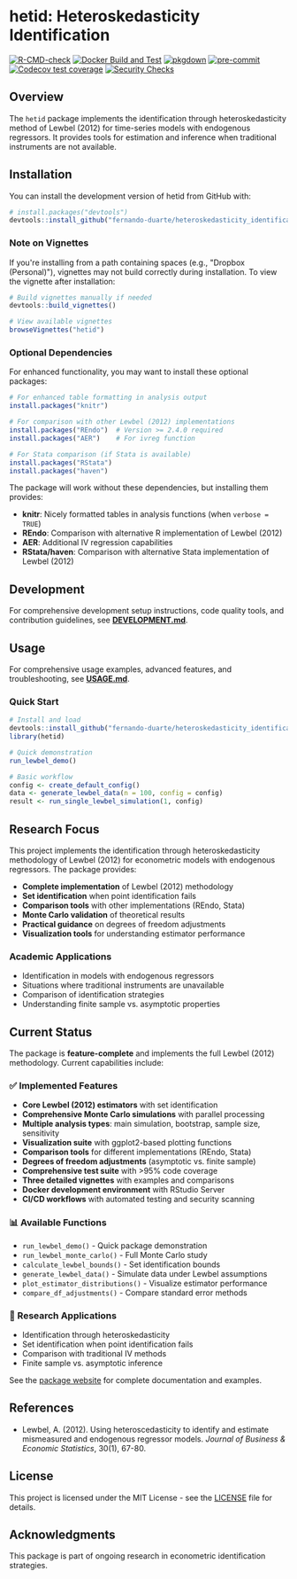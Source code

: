 # hetid: Heteroskedasticity Identification

<!-- badges: start -->
[![R-CMD-check](https://github.com/fernando-duarte/heteroskedasticity_identification/actions/workflows/R-CMD-check.yml/badge.svg)](https://github.com/fernando-duarte/heteroskedasticity_identification/actions/workflows/R-CMD-check.yml)
[![Docker Build and Test](https://github.com/fernando-duarte/heteroskedasticity_identification/actions/workflows/docker.yml/badge.svg)](https://github.com/fernando-duarte/heteroskedasticity_identification/actions/workflows/docker.yml)
[![pkgdown](https://github.com/fernando-duarte/heteroskedasticity_identification/actions/workflows/pkgdown.yml/badge.svg)](https://github.com/fernando-duarte/heteroskedasticity_identification/actions/workflows/pkgdown.yml)
[![pre-commit](https://img.shields.io/badge/pre--commit-enabled-brightgreen?logo=pre-commit&logoColor=white)](https://github.com/pre-commit/pre-commit)
[![Codecov test coverage](https://codecov.io/gh/fernando-duarte/heteroskedasticity_identification/graph/badge.svg)](https://app.codecov.io/gh/fernando-duarte/heteroskedasticity_identification)
[![Security Checks](https://github.com/fernando-duarte/heteroskedasticity_identification/actions/workflows/r-security.yml/badge.svg)](https://github.com/fernando-duarte/heteroskedasticity_identification/actions/workflows/r-security.yml)
<!-- badges: end -->

## Overview

The `hetid` package implements the identification through heteroskedasticity method of Lewbel (2012) for time-series models with endogenous regressors. It provides tools for estimation and inference when traditional instruments are not available.

## Installation

You can install the development version of hetid from GitHub with:

```r
# install.packages("devtools")
devtools::install_github("fernando-duarte/heteroskedasticity_identification")
```

### Note on Vignettes

If you're installing from a path containing spaces (e.g., "Dropbox (Personal)"), vignettes may not build correctly during installation. To view the vignette after installation:

```r
# Build vignettes manually if needed
devtools::build_vignettes()

# View available vignettes
browseVignettes("hetid")
```

### Optional Dependencies

For enhanced functionality, you may want to install these optional packages:

```r
# For enhanced table formatting in analysis output
install.packages("knitr")

# For comparison with other Lewbel (2012) implementations
install.packages("REndo")  # Version >= 2.4.0 required
install.packages("AER")    # For ivreg function

# For Stata comparison (if Stata is available)
install.packages("RStata")
install.packages("haven")
```

The package will work without these dependencies, but installing them provides:
- **knitr**: Nicely formatted tables in analysis functions (when `verbose = TRUE`)
- **REndo**: Comparison with alternative R implementation of Lewbel (2012)
- **AER**: Additional IV regression capabilities
- **RStata/haven**: Comparison with alternative Stata implementation of Lewbel (2012)

## Development

For comprehensive development setup instructions, code quality tools, and contribution guidelines, see **[DEVELOPMENT.md](DEVELOPMENT.md)**.

## Usage

For comprehensive usage examples, advanced features, and troubleshooting, see **[USAGE.md](USAGE.md)**.

### Quick Start

```r
# Install and load
devtools::install_github("fernando-duarte/heteroskedasticity_identification")
library(hetid)

# Quick demonstration
run_lewbel_demo()

# Basic workflow
config <- create_default_config()
data <- generate_lewbel_data(n = 100, config = config)
result <- run_single_lewbel_simulation(1, config)
```

## Research Focus

This project implements the identification through heteroskedasticity methodology of Lewbel (2012) for econometric models with endogenous regressors. The package provides:

- **Complete implementation** of Lewbel (2012) methodology
- **Set identification** when point identification fails
- **Comparison tools** with other implementations (REndo, Stata)
- **Monte Carlo validation** of theoretical results
- **Practical guidance** on degrees of freedom adjustments
- **Visualization tools** for understanding estimator performance

### Academic Applications
- Identification in models with endogenous regressors
- Situations where traditional instruments are unavailable
- Comparison of identification strategies
- Understanding finite sample vs. asymptotic properties

## Current Status

The package is **feature-complete** and implements the full Lewbel (2012) methodology. Current capabilities include:

### ✅ Implemented Features
- **Core Lewbel (2012) estimators** with set identification
- **Comprehensive Monte Carlo simulations** with parallel processing
- **Multiple analysis types**: main simulation, bootstrap, sample size, sensitivity
- **Visualization suite** with ggplot2-based plotting functions
- **Comparison tools** for different implementations (REndo, Stata)
- **Degrees of freedom adjustments** (asymptotic vs. finite sample)
- **Comprehensive test suite** with >95% code coverage
- **Three detailed vignettes** with examples and comparisons
- **Docker development environment** with RStudio Server
- **CI/CD workflows** with automated testing and security scanning

### 📊 Available Functions
- `run_lewbel_demo()` - Quick package demonstration
- `run_lewbel_monte_carlo()` - Full Monte Carlo study
- `calculate_lewbel_bounds()` - Set identification bounds
- `generate_lewbel_data()` - Simulate data under Lewbel assumptions
- `plot_estimator_distributions()` - Visualize estimator performance
- `compare_df_adjustments()` - Compare standard error methods

### 🔬 Research Applications
- Identification through heteroskedasticity
- Set identification when point identification fails
- Comparison with traditional IV methods
- Finite sample vs. asymptotic inference

See the [package website](https://fernando-duarte.github.io/heteroskedasticity_identification/) for complete documentation and examples.

## References

- Lewbel, A. (2012). Using heteroscedasticity to identify and estimate mismeasured and endogenous regressor models. *Journal of Business & Economic Statistics*, 30(1), 67-80.

## License

This project is licensed under the MIT License - see the [LICENSE](LICENSE) file for details.

## Acknowledgments

This package is part of ongoing research in econometric identification strategies.
